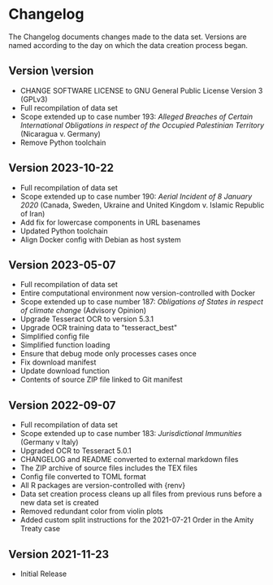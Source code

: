 # Changelog

The Changelog documents changes made to the data set. Versions are named according to the day on which the data creation process began.


## Version \version

- CHANGE SOFTWARE LICENSE to GNU General Public License Version 3 (GPLv3)
- Full recompilation of data set
- Scope extended up to case number 193: *Alleged Breaches of Certain International Obligations in respect of the Occupied Palestinian Territory* (Nicaragua v. Germany) 
- Remove Python toolchain


## Version 2023-10-22

- Full recompilation of data set
- Scope extended up to case number 190: *Aerial Incident of 8 January 2020* (Canada, Sweden, Ukraine and United Kingdom v. Islamic Republic of Iran)
- Add fix for lowercase components in URL basenames
- Updated Python toolchain
- Align Docker config with Debian as host system



## Version 2023-05-07

- Full recompilation of data set
- Entire computational environment now version-controlled with Docker
- Scope extended up to case number 187: *Obligations of States in respect of climate change* (Advisory Opinion)
- Upgrade Tesseract OCR to version 5.3.1
- Upgrade OCR training data to "tesseract_best"
- Simplified config file
- Simplified function loading
- Ensure that debug mode only processes cases once
- Fix download manifest
- Update download function
- Contents of source ZIP file linked to Git manifest



## Version 2022-09-07

- Full recompilation of data set
- Scope extended up to case number 183: *Jurisdictional Immunities* (Germany v Italy)
- Upgraded OCR to Tesseract 5.0.1
- CHANGELOG and README converted to external markdown files
- The ZIP archive of source files includes the TEX files
- Config file converted to TOML format
- All R packages are version-controlled with {renv}
- Data set creation process cleans up all files from previous runs before a new data set is created
- Removed redundant color from violin plots
- Added custom split instructions for the 2021-07-21 Order in the Amity Treaty case



## Version 2021-11-23

- Initial Release


